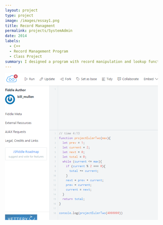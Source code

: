 ```yaml
---
layout: project
type: project
image: /images/essay1.png
title: Record Managment
permalink: projects/SystemAdmin
date: 2014
labels:
  - C++
  - Record Management Program
  - Class Project
summary: I designed a program with record manipulation and lookup functionality in C++.
---
```


<img class="ui medium right floated rounded image" src="/images/essay1.png">
